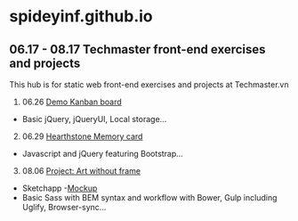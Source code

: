 # spideyinf.github.io
## 06.17 - 08.17 Techmaster front-end exercises and projects
This hub is for static web front-end exercises and projects at Techmaster.vn

1. 06.26 [Demo Kanban board](spideyinf.github.io/06-26-Kanban-board/index.html)
  - Basic jQuery, jQueryUI, Local storage...
2. 06.29 [Hearthstone Memory card](spideyinf.github.io/06-29-Memory-card/index.html)
  - Javascript and jQuery featuring Bootstrap...
3. 08.06 [Project: Art without frame](spideyinf.github.io/08-06-Project-1-Art-without-frame/home.html)
  - Sketchapp -[Mockup](spideyinf.github.io/08-06-Project-1-Art-without-frame/sketch-design/17-08-Mockup.pdf)
  - Basic Sass with BEM syntax and workflow with Bower, Gulp including Uglify, Browser-sync...

